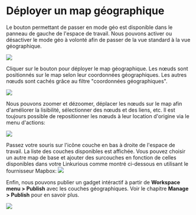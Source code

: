 # Déployer un map géographique

Le bouton permettant de passer en mode géo est disponible dans le panneau de gauche de l'espace de travail.
Nous pouvons activer ou désactiver le mode géo à volonté afin de passer de la vue standard à la vue géographique. 


![](geo-mode-button.png)

Cliquer sur le bouton pour déployer le map géographique. Les nœuds sont positionnés sur le map selon leur coordonnées géographiques. Les autres nœuds sont cachés grâce au filtre "coordonnées géographiques".

![](geo-mode-enabled.png)

Nous pouvons zoomer et dézoomer, déplacer les nœuds sur le map afin d'améliorer la lisibilité, sélectionner des nœuds et des liens, etc. Il est toujours possible de repositionner les nœuds à leur location d'origine via le menu d'actions:

![](reset-geo-coordinates.png)

Passez votre souris sur l'icône couche en bas à droite de l'espace de travail. La liste des couches disponibles est affichée. Vous pouvez choisir un autre map de base et ajouter des surcouches en fonction de celles disponibles dans votre Linkurious comme montré ci-dessous en utilisant le fournisseur Mapbox: 
![](geo-mode-alt.png)

Enfin, nous pouvons publier un gadget intéractif à partir de **Workspace menu > Publish** avec les couches géographiques. Voir le chapitre **Manage > Publish** pour en savoir plus.

![](geo-widget.png)
